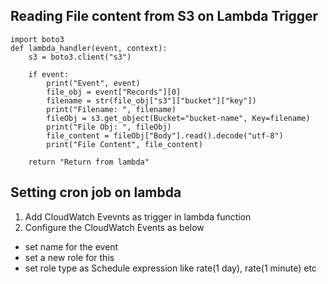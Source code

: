## Reading File content from S3 on Lambda Trigger
```
import boto3
def lambda_handler(event, context):
    s3 = boto3.client("s3")

    if event:
        print("Event", event)
        file_obj = event["Records"][0]
        filename = str(file_obj["s3"]["bucket"]["key"])
        print("Filename: ", filename)
        fileObj = s3.get_object(Bucket="bucket-name", Key=filename)
        print("File Obj: ", fileObj)
        file_content = fileObj["Body"].read().decode("utf-8")
        print("File Content", file_content)
    
    return "Return from lambda"
```

## Setting cron job on lambda
1. Add CloudWatch Evevnts as trigger in lambda function
2. Configure the CloudWatch Events as below
- set name for the event
- set a new role for this
- set role type as Schedule expression like rate(1 day), rate(1 minute) etc